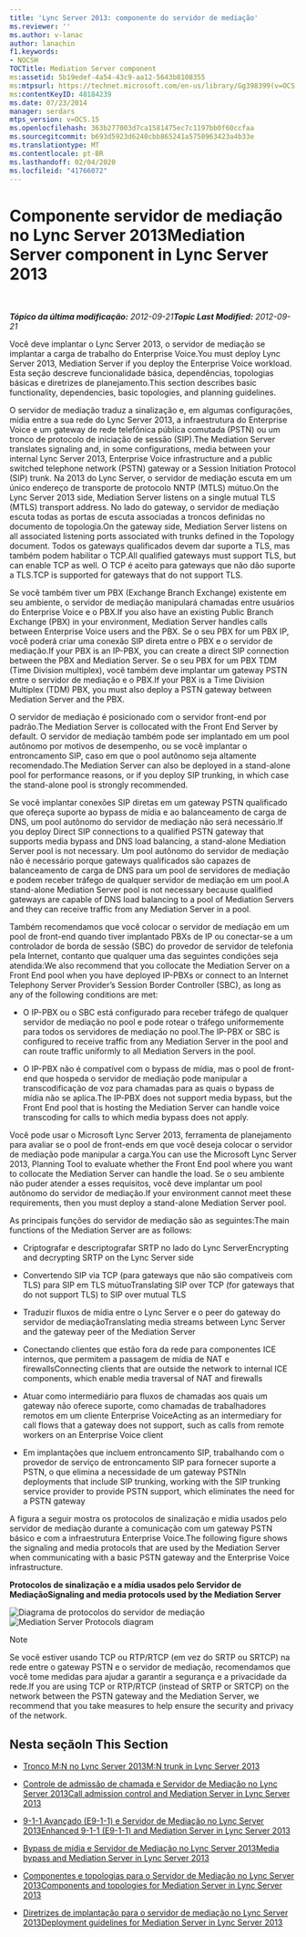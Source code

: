 ```yaml
---
title: 'Lync Server 2013: componente do servidor de mediação'
ms.reviewer: ''
ms.author: v-lanac
author: lanachin
f1.keywords:
- NOCSH
TOCTitle: Mediation Server component
ms:assetid: 5b19edef-4a54-43c9-aa12-5643b8108355
ms:mtpsurl: https://technet.microsoft.com/en-us/library/Gg398399(v=OCS.15)
ms:contentKeyID: 48184239
ms.date: 07/23/2014
manager: serdars
mtps_version: v=OCS.15
ms.openlocfilehash: 363b277003d7ca1581475ec7c1197bb0f60ccfaa
ms.sourcegitcommit: b693d5923d6240cbb865241a5750963423a4b33e
ms.translationtype: MT
ms.contentlocale: pt-BR
ms.lasthandoff: 02/04/2020
ms.locfileid: "41766072"
---
```

<div data-xmlns="http://www.w3.org/1999/xhtml">

<div class="topic" data-xmlns="http://www.w3.org/1999/xhtml" data-msxsl="urn:schemas-microsoft-com:xslt" data-cs="http://msdn.microsoft.com/en-us/">

<div data-asp="http://msdn2.microsoft.com/asp">

# <a name="mediation-server-component-in-lync-server-2013"></a><span data-ttu-id="af510-102">Componente servidor de mediação no Lync Server 2013</span><span class="sxs-lookup"><span data-stu-id="af510-102">Mediation Server component in Lync Server 2013</span></span>

</div>

<div id="mainSection">

<div id="mainBody">

<span> </span>

<span data-ttu-id="af510-103">_**Tópico da última modificação:** 2012-09-21_</span><span class="sxs-lookup"><span data-stu-id="af510-103">_**Topic Last Modified:** 2012-09-21_</span></span>

<span data-ttu-id="af510-104">Você deve implantar o Lync Server 2013, o servidor de mediação se implantar a carga de trabalho do Enterprise Voice.</span><span class="sxs-lookup"><span data-stu-id="af510-104">You must deploy Lync Server 2013, Mediation Server if you deploy the Enterprise Voice workload.</span></span> <span data-ttu-id="af510-105">Esta seção descreve funcionalidade básica, dependências, topologias básicas e diretrizes de planejamento.</span><span class="sxs-lookup"><span data-stu-id="af510-105">This section describes basic functionality, dependencies, basic topologies, and planning guidelines.</span></span>

<span data-ttu-id="af510-106">O servidor de mediação traduz a sinalização e, em algumas configurações, mídia entre a sua rede do Lync Server 2013, a infraestrutura do Enterprise Voice e um gateway de rede telefônica pública comutada (PSTN) ou um tronco de protocolo de iniciação de sessão (SIP).</span><span class="sxs-lookup"><span data-stu-id="af510-106">The Mediation Server translates signaling and, in some configurations, media between your internal Lync Server 2013, Enterprise Voice infrastructure and a public switched telephone network (PSTN) gateway or a Session Initiation Protocol (SIP) trunk.</span></span> <span data-ttu-id="af510-107">Na 2013 do Lync Server, o servidor de mediação escuta em um único endereço de transporte de protocolo NNTP (MTLS) mútuo.</span><span class="sxs-lookup"><span data-stu-id="af510-107">On the Lync Server 2013 side, Mediation Server listens on a single mutual TLS (MTLS) transport address.</span></span> <span data-ttu-id="af510-108">No lado do gateway, o servidor de mediação escuta todas as portas de escuta associadas a troncos definidas no documento de topologia.</span><span class="sxs-lookup"><span data-stu-id="af510-108">On the gateway side, Mediation Server listens on all associated listening ports associated with trunks defined in the Topology document.</span></span> <span data-ttu-id="af510-109">Todos os gateways qualificados devem dar suporte a TLS, mas também podem habilitar o TCP.</span><span class="sxs-lookup"><span data-stu-id="af510-109">All qualified gateways must support TLS, but can enable TCP as well.</span></span> <span data-ttu-id="af510-110">O TCP é aceito para gateways que não dão suporte a TLS.</span><span class="sxs-lookup"><span data-stu-id="af510-110">TCP is supported for gateways that do not support TLS.</span></span>

<span data-ttu-id="af510-111">Se você também tiver um PBX (Exchange Branch Exchange) existente em seu ambiente, o servidor de mediação manipulará chamadas entre usuários do Enterprise Voice e o PBX.</span><span class="sxs-lookup"><span data-stu-id="af510-111">If you also have an existing Public Branch Exchange (PBX) in your environment, Mediation Server handles calls between Enterprise Voice users and the PBX.</span></span> <span data-ttu-id="af510-112">Se o seu PBX for um PBX IP, você poderá criar uma conexão SIP direta entre o PBX e o servidor de mediação.</span><span class="sxs-lookup"><span data-stu-id="af510-112">If your PBX is an IP-PBX, you can create a direct SIP connection between the PBX and Mediation Server.</span></span> <span data-ttu-id="af510-113">Se o seu PBX for um PBX TDM (Time Division multiplex), você também deve implantar um gateway PSTN entre o servidor de mediação e o PBX.</span><span class="sxs-lookup"><span data-stu-id="af510-113">If your PBX is a Time Division Multiplex (TDM) PBX, you must also deploy a PSTN gateway between Mediation Server and the PBX.</span></span>

<span data-ttu-id="af510-114">O servidor de mediação é posicionado com o servidor front-end por padrão.</span><span class="sxs-lookup"><span data-stu-id="af510-114">The Mediation Server is collocated with the Front End Server by default.</span></span> <span data-ttu-id="af510-115">O servidor de mediação também pode ser implantado em um pool autônomo por motivos de desempenho, ou se você implantar o entroncamento SIP, caso em que o pool autônomo seja altamente recomendado.</span><span class="sxs-lookup"><span data-stu-id="af510-115">The Mediation Server can also be deployed in a stand-alone pool for performance reasons, or if you deploy SIP trunking, in which case the stand-alone pool is strongly recommended.</span></span>

<span data-ttu-id="af510-116">Se você implantar conexões SIP diretas em um gateway PSTN qualificado que ofereça suporte ao bypass de mídia e ao balanceamento de carga de DNS, um pool autônomo do servidor de mediação não será necessário.</span><span class="sxs-lookup"><span data-stu-id="af510-116">If you deploy Direct SIP connections to a qualified PSTN gateway that supports media bypass and DNS load balancing, a stand-alone Mediation Server pool is not necessary.</span></span> <span data-ttu-id="af510-117">Um pool autônomo do servidor de mediação não é necessário porque gateways qualificados são capazes de balanceamento de carga de DNS para um pool de servidores de mediação e podem receber tráfego de qualquer servidor de mediação em um pool.</span><span class="sxs-lookup"><span data-stu-id="af510-117">A stand-alone Mediation Server pool is not necessary because qualified gateways are capable of DNS load balancing to a pool of Mediation Servers and they can receive traffic from any Mediation Server in a pool.</span></span>

<span data-ttu-id="af510-118">Também recomendamos que você colocar o servidor de mediação em um pool de front-end quando tiver implantado PBXs de IP ou conectar-se a um controlador de borda de sessão (SBC) do provedor de servidor de telefonia pela Internet, contanto que qualquer uma das seguintes condições seja atendida:</span><span class="sxs-lookup"><span data-stu-id="af510-118">We also recommend that you collocate the Mediation Server on a Front End pool when you have deployed IP-PBXs or connect to an Internet Telephony Server Provider’s Session Border Controller (SBC), as long as any of the following conditions are met:</span></span>

  - <span data-ttu-id="af510-119">O IP-PBX ou o SBC está configurado para receber tráfego de qualquer servidor de mediação no pool e pode rotear o tráfego uniformemente para todos os servidores de mediação no pool.</span><span class="sxs-lookup"><span data-stu-id="af510-119">The IP-PBX or SBC is configured to receive traffic from any Mediation Server in the pool and can route traffic uniformly to all Mediation Servers in the pool.</span></span>

  - <span data-ttu-id="af510-120">O IP-PBX não é compatível com o bypass de mídia, mas o pool de front-end que hospeda o servidor de mediação pode manipular a transcodificação de voz para chamadas para as quais o bypass de mídia não se aplica.</span><span class="sxs-lookup"><span data-stu-id="af510-120">The IP-PBX does not support media bypass, but the Front End pool that is hosting the Mediation Server can handle voice transcoding for calls to which media bypass does not apply.</span></span>

<span data-ttu-id="af510-121">Você pode usar o Microsoft Lync Server 2013, ferramenta de planejamento para avaliar se o pool de front-ends em que você deseja colocar o servidor de mediação pode manipular a carga.</span><span class="sxs-lookup"><span data-stu-id="af510-121">You can use the Microsoft Lync Server 2013, Planning Tool to evaluate whether the Front End pool where you want to collocate the Mediation Server can handle the load.</span></span> <span data-ttu-id="af510-122">Se o seu ambiente não puder atender a esses requisitos, você deve implantar um pool autônomo do servidor de mediação.</span><span class="sxs-lookup"><span data-stu-id="af510-122">If your environment cannot meet these requirements, then you must deploy a stand-alone Mediation Server pool.</span></span>

<span data-ttu-id="af510-123">As principais funções do servidor de mediação são as seguintes:</span><span class="sxs-lookup"><span data-stu-id="af510-123">The main functions of the Mediation Server are as follows:</span></span>

  - <span data-ttu-id="af510-124">Criptografar e descriptografar SRTP no lado do Lync Server</span><span class="sxs-lookup"><span data-stu-id="af510-124">Encrypting and decrypting SRTP on the Lync Server side</span></span>

  - <span data-ttu-id="af510-125">Convertendo SIP via TCP (para gateways que não são compatíveis com TLS) para SIP em TLS mútuo</span><span class="sxs-lookup"><span data-stu-id="af510-125">Translating SIP over TCP (for gateways that do not support TLS) to SIP over mutual TLS</span></span>

  - <span data-ttu-id="af510-126">Traduzir fluxos de mídia entre o Lync Server e o peer do gateway do servidor de mediação</span><span class="sxs-lookup"><span data-stu-id="af510-126">Translating media streams between Lync Server and the gateway peer of the Mediation Server</span></span>

  - <span data-ttu-id="af510-127">Conectando clientes que estão fora da rede para componentes ICE internos, que permitem a passagem de mídia de NAT e firewalls</span><span class="sxs-lookup"><span data-stu-id="af510-127">Connecting clients that are outside the network to internal ICE components, which enable media traversal of NAT and firewalls</span></span>

  - <span data-ttu-id="af510-128">Atuar como intermediário para fluxos de chamadas aos quais um gateway não oferece suporte, como chamadas de trabalhadores remotos em um cliente Enterprise Voice</span><span class="sxs-lookup"><span data-stu-id="af510-128">Acting as an intermediary for call flows that a gateway does not support, such as calls from remote workers on an Enterprise Voice client</span></span>

  - <span data-ttu-id="af510-129">Em implantações que incluem entroncamento SIP, trabalhando com o provedor de serviço de entroncamento SIP para fornecer suporte a PSTN, o que elimina a necessidade de um gateway PSTN</span><span class="sxs-lookup"><span data-stu-id="af510-129">In deployments that include SIP trunking, working with the SIP trunking service provider to provide PSTN support, which eliminates the need for a PSTN gateway</span></span>

<span data-ttu-id="af510-130">A figura a seguir mostra os protocolos de sinalização e mídia usados pelo servidor de mediação durante a comunicação com um gateway PSTN básico e com a infraestrutura Enterprise Voice.</span><span class="sxs-lookup"><span data-stu-id="af510-130">The following figure shows the signaling and media protocols that are used by the Mediation Server when communicating with a basic PSTN gateway and the Enterprise Voice infrastructure.</span></span>

<span data-ttu-id="af510-131">**Protocolos de sinalização e a mídia usados pelo Servidor de Mediação**</span><span class="sxs-lookup"><span data-stu-id="af510-131">**Signaling and media protocols used by the Mediation Server**</span></span>

<span data-ttu-id="af510-132">![Diagrama de protocolos do servidor de mediação](images/Gg398399.c3d39ba0-e323-4a58-8f07-4e80d3278af2(OCS.15).jpg "Diagrama de protocolos do servidor de mediação")</span><span class="sxs-lookup"><span data-stu-id="af510-132">![Mediation Server Protocols diagram](images/Gg398399.c3d39ba0-e323-4a58-8f07-4e80d3278af2(OCS.15).jpg "Mediation Server Protocols diagram")</span></span>

<div>


> [!NOTE]  
> <span data-ttu-id="af510-133">Se você estiver usando TCP ou RTP/RTCP (em vez do SRTP ou SRTCP) na rede entre o gateway PSTN e o servidor de mediação, recomendamos que você tome medidas para ajudar a garantir a segurança e a privacidade da rede.</span><span class="sxs-lookup"><span data-stu-id="af510-133">If you are using TCP or RTP/RTCP (instead of SRTP or SRTCP) on the network between the PSTN gateway and the Mediation Server, we recommend that you take measures to help ensure the security and privacy of the network.</span></span>



</div>

<div>

## <a name="in-this-section"></a><span data-ttu-id="af510-134">Nesta seção</span><span class="sxs-lookup"><span data-stu-id="af510-134">In This Section</span></span>

  - [<span data-ttu-id="af510-135">Tronco M:N no Lync Server 2013</span><span class="sxs-lookup"><span data-stu-id="af510-135">M:N trunk in Lync Server 2013</span></span>](lync-server-2013-m-n-trunk.md)

  - [<span data-ttu-id="af510-136">Controle de admissão de chamada e Servidor de Mediação no Lync Server 2013</span><span class="sxs-lookup"><span data-stu-id="af510-136">Call admission control and Mediation Server in Lync Server 2013</span></span>](lync-server-2013-call-admission-control-and-mediation-server.md)

  - [<span data-ttu-id="af510-137">9-1-1 Avançado (E9-1-1) e Servidor de Mediação no Lync Server 2013</span><span class="sxs-lookup"><span data-stu-id="af510-137">Enhanced 9-1-1 (E9-1-1) and Mediation Server in Lync Server 2013</span></span>](lync-server-2013-enhanced-9-1-1-e9-1-1-and-mediation-server.md)

  - [<span data-ttu-id="af510-138">Bypass de mídia e Servidor de Mediação no Lync Server 2013</span><span class="sxs-lookup"><span data-stu-id="af510-138">Media bypass and Mediation Server in Lync Server 2013</span></span>](lync-server-2013-media-bypass-and-mediation-server.md)

  - [<span data-ttu-id="af510-139">Componentes e topologias para o Servidor de Mediação no Lync Server 2013</span><span class="sxs-lookup"><span data-stu-id="af510-139">Components and topologies for Mediation Server in Lync Server 2013</span></span>](lync-server-2013-components-and-topologies-for-mediation-server.md)

  - [<span data-ttu-id="af510-140">Diretrizes de implantação para o servidor de mediação no Lync Server 2013</span><span class="sxs-lookup"><span data-stu-id="af510-140">Deployment guidelines for Mediation Server in Lync Server 2013</span></span>](lync-server-2013-deployment-guidelines-for-mediation-server.md)

</div>

</div>

<span> </span>

</div>

</div>

</div>

